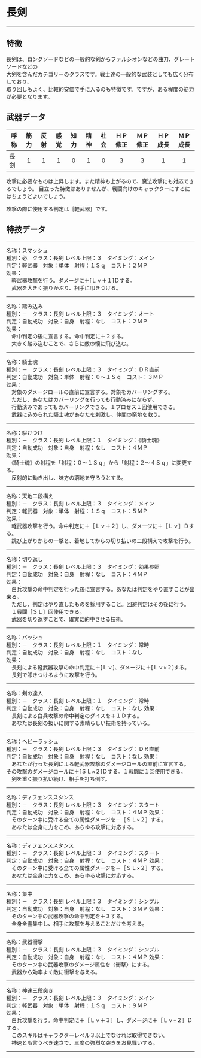 # 長剣

---

## 特徴

長剣は、ロングソードなどの一般的な剣からファルシオンなどの曲刀、グレートソードなどの   
大剣を含んだカテゴリーのクラスです。戦士達の一般的な武装としても広く分布しており、  
取り回しもよく、比較的安価で手に入るのも特徴です。ですが、ある程度の筋力が必要となります。  

## 武器データ

| 呼称     | 筋力 | 反射 | 感覚 | 知力 | 精神 | 社会 | ＨＰ修正 | ＭＰ修正 | ＨＰ成長 | ＭＰ成長 |
|----------|:----:|:----:|:----:|:----:|:----:|:----:|:--------:|:--------:|:--------:|:--------:|
| 長剣     |   1  |   1  |   1  |   0  |   1  |   0  |     3    |     3    |     1    |     1    |
攻撃に必要なものは上昇します。また精神も上がるので、魔法攻撃にも対応できるでしょう。
目立った特徴はありませんが、戦闘向けのキャラクターにするにはちょうどよいでしょう。

攻撃の際に使用する判定は［軽武器］です。

## 特技データ

---

名称：スマッシュ  
種別：必　クラス：長剣  レベル上限：３　タイミング：メイン  
判定：軽武器　対象：単体　射程：１Ｓｑ　コスト：２ＭＰ  
効果：  
　軽武器攻撃を行う。ダメージに＋[Ｌｖ＋１]Ｄする。  
　武器を大きく振りかぶり、相手に叩きつける。

---

名称：踏み込み  
種別：－　クラス：長剣  レベル上限：３　タイミング：オート  
判定：自動成功　対象：自身　射程：なし　コスト：２ＭＰ  
効果：  
　命中判定の後に宣言する。命中判定に＋２する。  
　大きく踏み込むことで、さらに敵の懐に飛び込む。

---

名称：騎士魂  
種別：－　クラス：長剣  レベル上限：３　タイミング：ＤＲ直前  
判定：自動成功　対象：単体　射程：０～１Ｓｑ　コスト：３ＭＰ  
効果：  
　対象のダメージロールの直前に宣言する。対象をカバーリングする。  
　ただし、あなたはカバーリングを行っても行動済みにならず、  
　行動済みであってもカバーリングできる。１プロセス１回使用できる。  
　武器に込められた騎士魂があなたを刺激し、仲間の窮地を救う。

---

名称：駆けつけ  
種別：－　クラス：長剣  レベル上限：１　タイミング：《騎士魂》  
判定：自動成功　対象：自身　射程：なし　コスト：４ＭＰ  
効果：  
　《騎士魂》の射程を「射程：０～１Ｓｑ」から「射程：２～４Ｓｑ」に変更する。  
　反射的に動き出し、味方の窮地を守ろうとする。

---

名称：天地二段構え  
種別：－　クラス：長剣  レベル上限：３　タイミング：メイン  
判定：軽武器　対象：単体　射程：１Ｓｑ　コスト：５ＭＰ  
効果：  
　軽武器攻撃を行う。命中判定に＋［Ｌｖ＋２］し、ダメージに＋［Ｌｖ］Ｄする。  
　跳び上がりからの一撃と、着地してからの切り払いの二段構えで攻撃を行う。

---

名称：切り返し  
種別：－　クラス：長剣  レベル上限：３　タイミング：効果参照  
判定：自動成功　対象：自身　射程：なし　コスト：４ＭＰ  
効果：  
　白兵攻撃の命中判定を行った後に宣言する。あなたは判定をやり直すことが出来る。  
　ただし、判定はやり直したものを採用すること。回避判定はその後に行う。  
　１戦闘［ＳＬ］回使用できる。  
　武器を切り返すことで、確実に的中させる技術。

---

名称：バッシュ  
種別：－　クラス：長剣  レベル上限：１　タイミング：常時  
判定：自動成功　対象：自身　射程：なし　コスト：なし  
効果：  
　長剣による軽武器攻撃の命中判定に＋[Ｌｖ]、ダメージに＋[Ｌｖ×２]する。  
　長剣で叩きつけるように攻撃を行う。

---

名称：剣の達人  
種別：－　クラス：長剣  レベル上限：１　タイミング：常時  
判定：自動成功　対象：自身　射程：なし　コスト：なし
効果：  
　長剣による白兵攻撃の命中判定のダイスを＋１Ｄする。  
　あなたは長剣の扱いに関する素晴らしい技術を持っている。

---

名称：ヘビーラッシュ  
種別：－　クラス：長剣  レベル上限：３　タイミング：ＤＲ直前  
判定：自動成功　対象：自身　射程：なし　コスト：なし
効果：  
　あなたが行った長剣による軽武器攻撃のダメージロールの直前に宣言する。
  その攻撃のダメージロールに＋[ＳＬ×２]Ｄする。１戦闘に１回使用できる。  
　剣を重く振り払い続け、相手を打ち倒す。

---

名称：ディフェンススタンス  
種別：－　クラス：長剣  レベル上限：３　タイミング：スタート  
判定：自動成功　対象：自身　射程：なし　コスト：４ＭＰ
効果：  
　そのターン中に受ける全ての属性ダメージを－［ＳＬ×２］する。  
　あなたは全身に力をこめ、あらゆる攻撃に対応する。

---

名称：ディフェンススタンス  
種別：－　クラス：長剣  レベル上限：３　タイミング：スタート  
判定：自動成功　対象：自身　射程：なし　コスト：４ＭＰ
効果：  
　そのターン中に受ける全ての属性ダメージを－［ＳＬ×２］する。  
　あなたは全身に力をこめ、あらゆる攻撃に対応する。

---

名称：集中  
種別：－　クラス：長剣  レベル上限：３　タイミング：シンプル  
判定：自動成功　対象：自身　射程：なし　コスト：３ＭＰ
効果：  
　そのターン中の武器攻撃の命中判定を＋３する。  
　全身全霊集中し、相手に攻撃を与えることだけを考える。

---

名称：武器衝撃  
種別：－　クラス：長剣  レベル上限：３　タイミング：シンプル  
判定：自動成功　対象：自身　射程：なし　コスト：４ＭＰ
効果：  
　そのターン中の武器攻撃のダメージ属性を〈衝撃〉にする。  
　武器から効率よく敵に衝撃を与える。

---

名称：神速三段突き  
種別：－　クラス：長剣  レベル上限：３　タイミング：メイン  
判定：軽武器　対象：単体　射程：１Ｓｑ　コスト：９ＭＰ  
効果：  
　白兵攻撃を行う。命中判定に＋［Ｌｖ＋３］し、ダメージに＋［Ｌｖ+２］Ｄする。  
　このスキルはキャラクターレベル３以上でなければ取得できない。  
　神速とも言うべき速さで、三度の強烈な突きをお見舞いする。

---
